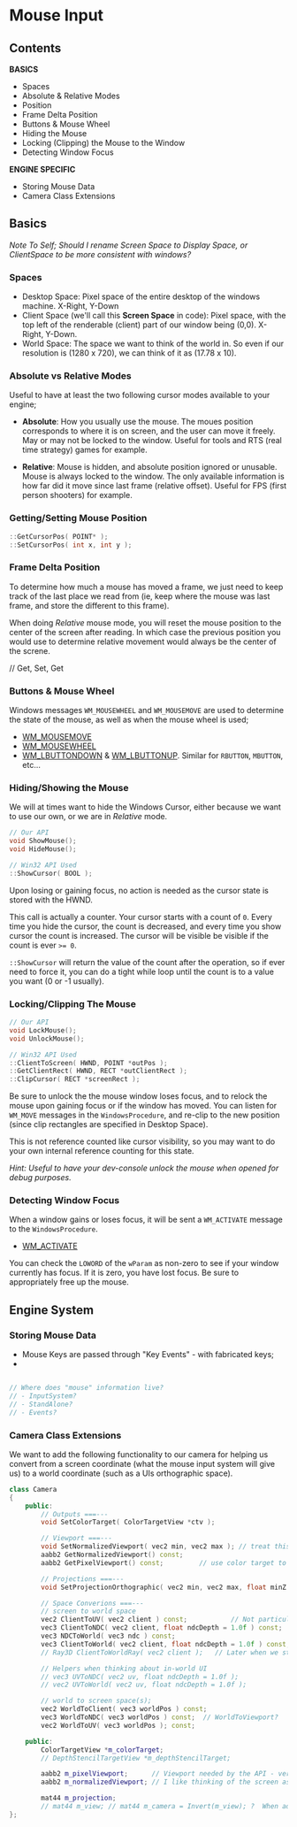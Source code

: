 Mouse Input
======

## Contents

**BASICS** 

- Spaces
- Absolute & Relative Modes
- Position
- Frame Delta Position
- Buttons & Mouse Wheel
- Hiding the Mouse
- Locking (Clipping) the Mouse to the Window
- Detecting Window Focus

**ENGINE SPECIFIC**

- Storing Mouse Data
- Camera Class Extensions


## Basics
*Note To Self; Should I rename Screen Space to Display Space, or ClientSpace to be more consistent with windows?*

### Spaces
- Desktop Space:  Pixel space of the entire desktop of the windows machine.  X-Right, Y-Down
- Client Space (we'll call this **Screen Space** in code):  Pixel space, with the top left of the renderable (client) part of our window being (0,0).  X-Right, Y-Down. 
- World Space: The space we want to think of the world in.  So even if our resolution is (1280 x 720), we can think of it as (17.78 x 10).


### Absolute vs Relative Modes
Useful to have at least the two following cursor modes available to your engine;

- **Absolute**: How you usually use the mouse.  The moues position corresponds to where it is on screen, and the user can move it freely.  May or may not be locked to the window.  Useful for tools and RTS (real time strategy) games for example. 

- **Relative**: Mouse is hidden, and absolute position ignored or unusable.  Mouse is always locked to the window.  The only available information is how far did it move since last frame (relative offset).  Useful for FPS (first person shooters) for example.


### Getting/Setting Mouse Position
```cpp
::GetCursorPos( POINT* ); 
::SetCursorPos( int x, int y ); 
```

### Frame Delta Position
To determine how much a mouse has moved a frame, we just need to keep track of the last
place we read from (ie, keep where the mouse was last frame, and store the different to this frame).

When doing *Relative* mouse mode, you will reset the mouse position to the center of the screen after reading.  In which
case the previous position you would use to determine relative movement would always be the center of the screne. 

// Get, Set, Get


### Buttons & Mouse Wheel
Windows messages `WM_MOUSEWHEEL` and `WM_MOUSEMOVE` are used to determine the state of the mouse, as well as when the mouse wheel is used;

- [WM_MOUSEMOVE](https://docs.microsoft.com/en-us/windows/desktop/inputdev/wm-mousemove)
- [WM_MOUSEWHEEL](https://docs.microsoft.com/en-us/windows/desktop/inputdev/wm-mousewheel)
- [WM_LBUTTONDOWN](https://docs.microsoft.com/en-us/windows/desktop/inputdev/wm-lbuttondown) & [WM_LBUTTONUP](https://docs.microsoft.com/en-us/windows/desktop/inputdev/wm-lbuttonup).  Similar for `RBUTTON`, `MBUTTON`, etc...


### Hiding/Showing the Mouse
We will at times want to hide the Windows Cursor, either because we want to use our own, or we are in *Relative* mode.  

```cpp
// Our API
void ShowMouse(); 
void HideMouse(); 

// Win32 API Used
::ShowCursor( BOOL ); 
```

Upon losing or gaining focus, no action is needed as the cursor state is stored with the HWND.  

This call is actually a counter.  Your cursor starts with a count of `0`.  Every time you hide the cursor, the count is decreased, and every time you show cursor the count is increased.  The cursor will be visible be visible if the count is ever `>= 0`.  

`::ShowCursor` will return the value of the count after the operation, so if ever need to force it, you can do a tight while loop until the count is to a value you want (0 or -1 usually). 


### Locking/Clipping The Mouse

```cpp
// Our API
void LockMouse(); 
void UnlockMouse(); 

// Win32 API Used
::ClientToScreen( HWND, POINT *outPos ); 
::GetClientRect( HWND, RECT *outClientRect ); 
::ClipCursor( RECT *screenRect ); 
```

Be sure to unlock the the mouse window loses focus, and to relock the mouse upon gaining focus or if the window has moved. You can listen for `WM_MOVE` messages in the `WindowsProcedure`, and re-clip to the new position (since clip rectangles are specified in Desktop Space).  

This is not reference counted like cursor visibility, so you may want to do your own internal reference counting for this state.

*Hint:  Useful to have your dev-console unlock the mouse when opened for debug purposes.*


### Detecting Window Focus

When a window gains or loses focus, it will be sent a `WM_ACTIVATE` message to the `WindowsProcedure`. 

- [WM_ACTIVATE](https://docs.microsoft.com/en-us/windows/desktop/inputdev/wm-activate)

You can check the `LOWORD` of the `wParam` as non-zero to see if your window currently has focus.  If it is zero, you have lost focus.  Be sure to appropriately free up the mouse.   


## Engine System 

### Storing Mouse Data

- Mouse Keys are passed through "Key Events" - with fabricated keys; 
- 

```cpp

// Where does "mouse" information live?
// - InputSystem?
// - StandAlone?
// - Events?


```

### Camera Class Extensions

We want to add the following functionality to our camera for helping us convert from a screen coordinate (what the mouse input system will give us) to a world coordinate (such as a UIs orthographic space). 

```cpp
class Camera
{
	public:
		// Outputs ===---
		void SetColorTarget( ColorTargetView *ctv ); 

		// Viewport ===---
		void SetNormalizedViewport( vec2 min, vec2 max ); // treat this as (0,0) bottom left, (1,1) top rihgt
		aabb2 GetNormalizedViewport() const; 
		aabb2 GetPixelViewport() const; 		// use color target to determine the pixel viewport size; 

		// Projections ===---
		void SetProjectionOrthographic( vec2 min, vec2 max, float minZ = 0.0f, float maxZ = 1.0f ); 

		// Space Converions ===---
		// screen to world space
		vec2 ClientToUV( vec2 client ) const; 			// Not particularly useful yet, 
		vec3 ClientToNDC( vec2 client, float ndcDepth = 1.0f ) const;  
		vec3 NDCToWorld( vec3 ndc ) const;
		vec3 ClientToWorld( vec2 client, float ndcDepth = 1.0f ) const;
		// Ray3D ClientToWorldRay( vec2 client );   // Later when we start talking about ray casting/picking

		// Helpers when thinking about in-world UI
		// vec3 UVToNDC( vec2 uv, float ndcDepth = 1.0f ); 
		// vec2 UVToWorld( vec2 uv, float ndcDepth = 1.0f ); 

		// world to screen space(s); 
		vec2 WorldToClient( vec3 worldPos ) const; 
		vec3 WorldToNDC( vec3 worldPos ) const;  // WorldToViewport?
		vec2 WorldToUV( vec3 worldPos ); const;  

	public:
		ColorTargetView *m_colorTarget; 
		// DepthStencilTargetView *m_depthStencilTarget; 

		aabb2 m_pixelViewport;	    // Viewport needed by the API - very render target specific.  Min is top-left corner; 
		aabb2 m_normalizedViewport; // I like thinking of the screen as a 0 to 1 (bottom-left to top-right) - easier to cut the screen in half. 

		mat44 m_projection; 
		// mat44 m_view; // mat44 m_camera = Invert(m_view); ?  When added these will affect the above methods; 
}; 
```
